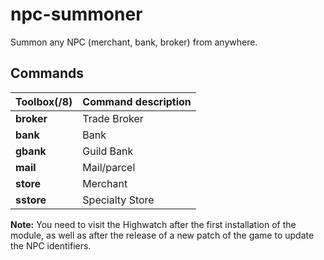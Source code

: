 # npc-summoner

Summon any NPC (merchant, bank, broker) from anywhere.

## Commands

Toolbox(/8) | Command description
--- | ---
**broker** | Trade Broker
**bank** | Bank
**gbank** | Guild Bank
**mail** | Mail/parcel
**store** | Merchant
**sstore** | Specialty Store

**Note:** You need to visit the Highwatch after the first installation of the module, as well as after the release of a new patch of the game to update the NPC identifiers.